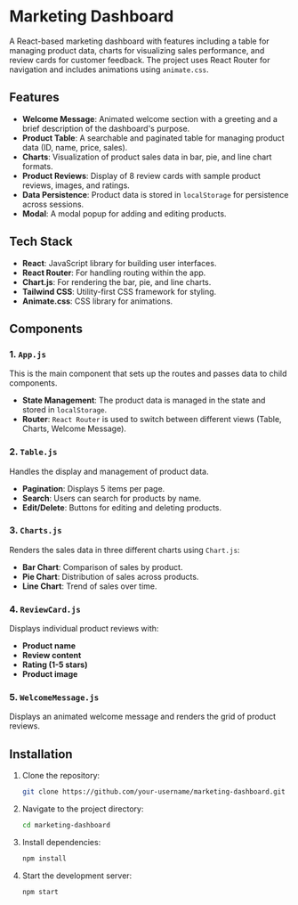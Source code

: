 # Marketing Dashboard

A React-based marketing dashboard with features including a table for managing product data, charts for visualizing sales performance, and review cards for customer feedback. The project uses React Router for navigation and includes animations using `animate.css`.

## Features

- **Welcome Message**: Animated welcome section with a greeting and a brief description of the dashboard's purpose.
- **Product Table**: A searchable and paginated table for managing product data (ID, name, price, sales).
- **Charts**: Visualization of product sales data in bar, pie, and line chart formats.
- **Product Reviews**: Display of 8 review cards with sample product reviews, images, and ratings.
- **Data Persistence**: Product data is stored in `localStorage` for persistence across sessions.
- **Modal**: A modal popup for adding and editing products.

## Tech Stack

- **React**: JavaScript library for building user interfaces.
- **React Router**: For handling routing within the app.
- **Chart.js**: For rendering the bar, pie, and line charts.
- **Tailwind CSS**: Utility-first CSS framework for styling.
- **Animate.css**: CSS library for animations.

## Components

### 1. `App.js`

This is the main component that sets up the routes and passes data to child components.

- **State Management**: The product data is managed in the state and stored in `localStorage`.
- **Router**: `React Router` is used to switch between different views (Table, Charts, Welcome Message).

### 2. `Table.js`

Handles the display and management of product data.

- **Pagination**: Displays 5 items per page.
- **Search**: Users can search for products by name.
- **Edit/Delete**: Buttons for editing and deleting products.

### 3. `Charts.js`

Renders the sales data in three different charts using `Chart.js`:

- **Bar Chart**: Comparison of sales by product.
- **Pie Chart**: Distribution of sales across products.
- **Line Chart**: Trend of sales over time.

### 4. `ReviewCard.js`

Displays individual product reviews with:

- **Product name**
- **Review content**
- **Rating (1-5 stars)**
- **Product image**

### 5. `WelcomeMessage.js`

Displays an animated welcome message and renders the grid of product reviews.

## Installation

1. Clone the repository:
   ```bash
   git clone https://github.com/your-username/marketing-dashboard.git

2. Navigate to the project directory:
   ```bash
   cd marketing-dashboard

3. Install dependencies:
   ```bash
   npm install

4. Start the development server:
   ```bash
   npm start
